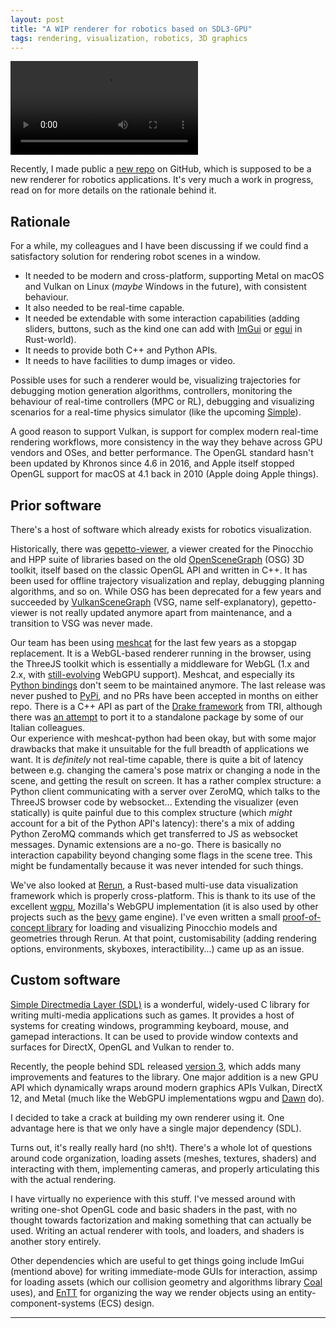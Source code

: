 ```yaml
---
layout: post
title: "A WIP renderer for robotics based on SDL3-GPU"
tags: rendering, visualization, robotics, 3D graphics
---
```


<video controls autoplay class="my-video">
    <source src="/ur5.mp4" type="video/mp4">
</video>

Recently, I made public a [new repo](https://github.com/ManifoldFR/candlewick) on GitHub, which is supposed to be a new renderer for robotics applications. It's very much a work in progress, read on for more details on the rationale behind it.


<!-- more -->

## Rationale

For a while, my colleagues and I have been discussing if we could find a satisfactory solution for rendering robot scenes in a window.
* It needed to be modern and cross-platform, supporting Metal on macOS and Vulkan on Linux (_maybe_ Windows in the future), with consistent behaviour.
* It also needed to be real-time capable.
* It needed be extendable with some interaction capabilities (adding sliders, buttons, such as the kind one can add with [ImGui](https://github.com/ocornut/imgui) or [egui](https://github.com/emilk/egui) in Rust-world).
* It needs to provide both C++ and Python APIs.
* It needs to have facilities to dump images or video.

Possible uses for such a renderer would be, visualizing trajectories for debugging motion generation algorithms, controllers, monitoring the behaviour of real-time controllers (MPC or RL), debugging and visualizing scenarios for a real-time physics simulator (like the upcoming [Simple](https://github.com/Simple-Robotics/simple)).

A good reason to support Vulkan, is support for complex modern real-time rendering workflows, more consistency in the way they behave across GPU vendors and OSes, and better performance. The OpenGL standard hasn't been updated by Khronos since 4.6 in 2016, and Apple itself stopped OpenGL support for macOS at 4.1 back in 2010 (Apple doing Apple things).

## Prior software

There's a host of software which already exists for robotics visualization.

Historically, there was [gepetto-viewer](https://github.com/Gepetto/gepetto-viewer), a viewer created for the Pinocchio and HPP suite of libraries based on the old [OpenSceneGraph](https://openscenegraph.github.io/openscenegraph.io/) (OSG) 3D toolkit, itself based on the classic OpenGL API and written in C++.
It has been used for offline trajectory visualization and replay, debugging planning algorithms, and so on.
While OSG has been deprecated for a few years and succeeded by [VulkanSceneGraph](https://vsg-dev.github.io/vsg-dev.io/) (VSG, name self-explanatory), gepetto-viewer is not really updated anymore apart from maintenance, and a transition to VSG was never made.  

Our team has been using [meshcat](https://github.com/meshcat-dev/meshcat) for the last few years as a stopgap replacement. It is a WebGL-based renderer running in the browser, using the ThreeJS toolkit which is essentially a middleware for WebGL (1.x and 2.x, with [still-evolving](https://www.youtube.com/watch?v=7we9mqIOKyw) WebGPU support).
Meshcat, and especially its [Python bindings](https://github.com/meshcat-dev/meshcat-python) don't seem to be maintained anymore.
The last release was never pushed to [PyPi](https://pypi.org/project/meshcat/), and no PRs have been accepted in months on either repo.
There is a C++ API as part of the [Drake framework](https://drake.mit.edu/doxygen_cxx/classdrake_1_1geometry_1_1_meshcat_visualizer.html) from TRI, although there was [an attempt](https://github.com/ami-iit/meshcat-cpp) to port it to a standalone package by some of our Italian colleagues.  
Our experience with meshcat-python had been okay, but with some major drawbacks that make it unsuitable for the full breadth of applications we want. It is _definitely_ not real-time capable, there is quite a bit of latency between e.g. changing the camera's pose matrix or changing a node in the scene, and getting the result on screen.
It has a rather complex structure: a Python client communicating with a server over ZeroMQ, which talks to the ThreeJS browser code by websocket...
Extending the visualizer (even statically) is quite painful due to this complex structure (which _might_ account for a bit of the Python API's latency): there's a mix of adding Python ZeroMQ commands which get transferred to JS as websocket messages.
Dynamic extensions are a no-go. There is basically no interaction capability beyond changing some flags in the scene tree. This might be fundamentally because it was never intended for such things.

We've also looked at [Rerun](https://rerun.io), a Rust-based multi-use data visualization framework which is properly cross-platform. This is thank to its use of the excellent [wgpu](https://wgpu.rs/), Mozilla's WebGPU implementation (it is also used by other projects such as the [bevy](https://bevyengine.org/) game engine).
I've even written a small [proof-of-concept library](https://github.com/ManifoldFR/pinocchio-rerun) for loading and visualizing Pinocchio models and geometries through Rerun.
At that point, customisability (adding rendering options, environments, skyboxes, interactibility...) came up as an issue.

## Custom software

[Simple Directmedia Layer (SDL)](https://libsdl.org/) is a wonderful, widely-used C library for writing multi-media applications such as games. It provides a host of systems for creating windows, programming keyboard, mouse, and gamepad interactions. It can be used to provide window contexts and surfaces for DirectX, OpenGL and Vulkan to render to.

Recently, the people behind SDL released [version 3](https://github.com/libsdl-org/SDL/releases/tag/release-3.2.0), which adds many improvements and features to the library.
One major addition is a new GPU API which dynamically wraps around modern graphics APIs Vulkan, DirectX 12, and Metal (much like the WebGPU implementations wgpu and [Dawn](https://github.com/google/dawn) do).

I decided to take a crack at building my own renderer using it. One advantage here is that we only have a single major dependency (SDL).

Turns out, it's really really hard (no sh!t). There's a whole lot of questions around code organization, loading assets (meshes, textures, shaders) and interacting with them, implementing cameras, and properly articulating this with the actual rendering.

I have virtually no experience with this stuff. I've messed around with writing one-shot OpenGL code and basic shaders in the past, with no thought towards factorization and making something that can actually be used.
Writing an actual renderer with tools, and loaders, and shaders is another story entirely.

Other dependencies which are useful to get things going include ImGui (mentiond above) for writing immediate-mode GUIs for interaction, assimp for loading assets (which our collision geometry and algorithms library [Coal](https://github.com/coal-library/coal) uses), and [EnTT](https://github.com/skypjack/entt) for organizing the way we render objects using an entity-component-systems (ECS) design.


-----

<div class="iframely-embed"><div class="iframely-responsive" style="padding-bottom: 50%; padding-top: 120px;"><a href="https://github.com/ManifoldFR/candlewick" data-iframely-url="//iframely.net/vWKCoW7"></a></div></div><script async src="//iframely.net/embed.js"></script>
